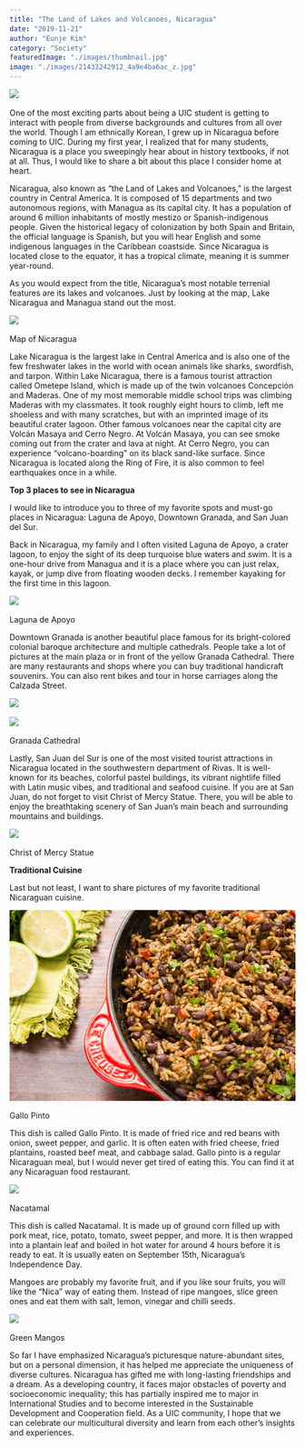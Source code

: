 ```yaml
---
title: "The Land of Lakes and Volcanoes, Nicaragua"
date: "2019-11-21"
author: "Eunje Kim"
category: "Society"
featuredImage: "./images/thumbnail.jpg"
image: "./images/21433242912_4a9e4ba6ac_z.jpg"
---
```


![](/images/thumbnail.jpg)

One of the most exciting parts about being a UIC student is getting to interact with people from diverse backgrounds and cultures from all over the world. Though I am ethnically Korean, I grew up in Nicaragua before coming to UIC. During my first year, I realized that for many students, Nicaragua is a place you sweepingly hear about in history textbooks, if not at all. Thus, I would like to share a bit about this place I consider home at heart.  

Nicaragua, also known as “the Land of Lakes and Volcanoes,” is the largest country in Central America. It is composed of 15 departments and two autonomous regions, with Managua as its capital city. It has a population of around 6 million inhabitants of mostly mestizo or Spanish-indigenous people. Given the historical legacy of colonization by both Spain and Britain, the official language is Spanish, but you will hear English and some indigenous languages in the Caribbean coastside. Since Nicaragua is located close to the equator, it has a tropical climate, meaning it is summer year-round.  

As you would expect from the title, Nicaragua’s most notable terrenial features are its lakes and volcanoes. Just by looking at the map, Lake Nicaragua and Managua stand out the most.

![](https://lh5.googleusercontent.com/T_Q-lwFx7h3Pxq_a4Urh9tL-iRoNS0DOn35g5znvGP_cAoOq-78vwotL-QFsi9_fSk2H-avAAnzkVY6od9tsl5P0POsviUn08r6JZIdny7BE0IDMrGuJIONKQLmiBBOUSvfkZ7jJ)

Map of Nicaragua

Lake Nicaragua is the largest lake in Central America and is also one of the few freshwater lakes in the world with ocean animals like sharks, swordfish, and tarpon. Within Lake Nicaragua, there is a famous tourist attraction called Ometepe Island, which is made up of the twin volcanoes Concepción and Maderas. One of my most memorable middle school trips was climbing Maderas with my classmates. It took roughly eight hours to climb, left me shoeless and with many scratches, but with an imprinted image of its beautiful crater lagoon. Other famous volcanoes near the capital city are Volcán Masaya and Cerro Negro. At Volcán Masaya, you can see smoke coming out from the crater and lava at night. At Cerro Negro, you can experience “volcano-boarding” on its black sand-like surface. Since Nicaragua is located along the Ring of Fire, it is also common to feel earthquakes once in a while.  

**Top 3 places to see in Nicaragua**

I would like to introduce you to three of my favorite spots and must-go places in Nicaragua: Laguna de Apoyo, Downtown Granada, and San Juan del Sur.   

Back in Nicaragua, my family and I often visited Laguna de Apoyo, a crater lagoon, to enjoy the sight of its deep turquoise blue waters and swim. It is a one-hour drive from Managua and it is a place where you can just relax, kayak, or jump dive from floating wooden decks. I remember kayaking for the first time in this lagoon.   

![](https://lh5.googleusercontent.com/LBHrBiIzTPf2M5qYdAHq-x0hEZ2xUintabCofkxhYcMpHexweOOZLrjLFb4iLceEAOFGf0A1nh5kD3j-272tzku5AAJeO9drRz19tXRQvtKNCGjmqJcQQXl0IiG5_JxIwwQRMOlm)

Laguna de Apoyo

Downtown Granada is another beautiful place famous for its bright-colored colonial baroque architecture and multiple cathedrals. People take a lot of pictures at the main plaza or in front of the yellow Granada Cathedral. There are many restaurants and shops where you can buy traditional handicraft souvenirs. You can also rent bikes and tour in horse carriages along the Calzada Street.   

![](https://lh3.googleusercontent.com/kcmHBAjnhpAYgU09UfqIxOG7tBJko_iyur7eq_-JtGkSsrbgO2RyKj8GI-QVzpYMohNoftVlzq31v8OESWmrbebje1DDrGhGazb2vHbJ4JDDrdajXjhN5zvVHo6loOAnOTM6Pa9J)

![](https://lh6.googleusercontent.com/1OeoLOg9FuPvUrvqQjxKDO3b69ioYP3v6ksrSU4GesOfy48FrcP26Rc1-bDpi5ujxHtnjHKsJ66c-I7ZgEMPZCwYALiGKgh3BEjOurAC89bIsPpDk7w2KwUcL5fAv5LN0rdQriZd)

Granada Cathedral

Lastly, San Juan del Sur is one of the most visited tourist attractions in Nicaragua located in the southwestern department of Rivas. It is well-known for its beaches, colorful pastel buildings, its vibrant nightlife filled with Latin music vibes, and traditional and seafood cuisine. If you are at San Juan, do not forget to visit Christ of Mercy Statue. There, you will be able to enjoy the breathtaking scenery of San Juan’s main beach and surrounding mountains and buildings.   

![](https://lh3.googleusercontent.com/lPd3LM67Fv1B2dmUiOAIqRMVDikELpuyDSt5xK7ubLZ0TXxDERblcXadkBnSjsMw1gqLT8Qprhf3h3MdbsuayJHcO4GSMBkQEmx3gejrMns370QgFzXlJUuGd4-fwQQZsBf4Mj58)

Christ of Mercy Statue

**Traditional Cuisine**

Last but not least, I want to share pictures of my favorite traditional Nicaraguan cuisine.   

![](./images/21433242912_4a9e4ba6ac_z.jpg)

Gallo Pinto

This dish is called Gallo Pinto. It is made of fried rice and red beans with onion, sweet pepper, and garlic. It is often eaten with fried cheese, fried plantains, roasted beef meat, and cabbage salad. Gallo pinto is a regular Nicaraguan meal, but I would never get tired of eating this. You can find it at any Nicaraguan food restaurant.   

![](https://lh3.googleusercontent.com/Wc0CfLqONcoY_N0iy9-uJr0gi0Wllr4pBBT21VHiiW5iSjkhjgqp6qae2-zToFWvqRdieMA10vA221sCc-zYXYpN6JIfY5BAq331NKYYLGB6jI3VulV87to_UQi_clhzrIW4Sj9u)

Nacatamal

This dish is called Nacatamal. It is made up of ground corn filled up with pork meat, rice, potato, tomato, sweet pepper, and more. It is then wrapped into a plantain leaf and boiled in hot water for around 4 hours before it is ready to eat. It is usually eaten on September 15th, Nicaragua’s Independence Day.  

Mangoes are probably my favorite fruit, and if you like sour fruits, you will like the “Nica” way of eating them. Instead of ripe mangoes, slice green ones and eat them with salt, lemon, vinegar and chilli seeds.   

![](https://lh6.googleusercontent.com/5xutT_7pCt3R-5WPifINB6c2n28qcf6orgefiwZJuHap4JK47LtTsewlFm6rjca0a8Q_QL1sCZBcOBLLylb1K8P9DqaKhpO1bXJfOztLbYlJs09gsYIP16rsNg3JUZdJLs3-BgvJ)

Green Mangos

So far I have emphasized Nicaragua’s picturesque nature-abundant sites, but on a personal dimension, it has helped me appreciate the uniqueness of diverse cultures. Nicaragua has gifted me with long-lasting friendships and a dream. As a developing country, it faces major obstacles of poverty and socioeconomic inequality; this has partially inspired me to major in International Studies and to become interested in the Sustainable Development and Cooperation field. As a UIC community, I hope that we can celebrate our multicultural diversity and learn from each other’s insights and experiences.
